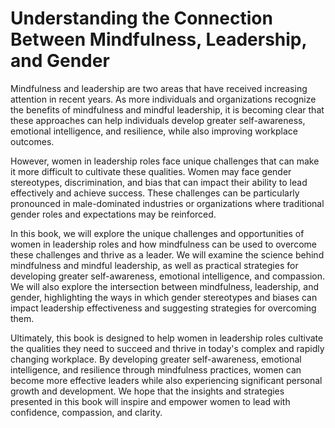 Understanding the Connection Between Mindfulness, Leadership, and Gender
======================================================================================

Mindfulness and leadership are two areas that have received increasing attention in recent years. As more individuals and organizations recognize the benefits of mindfulness and mindful leadership, it is becoming clear that these approaches can help individuals develop greater self-awareness, emotional intelligence, and resilience, while also improving workplace outcomes.

However, women in leadership roles face unique challenges that can make it more difficult to cultivate these qualities. Women may face gender stereotypes, discrimination, and bias that can impact their ability to lead effectively and achieve success. These challenges can be particularly pronounced in male-dominated industries or organizations where traditional gender roles and expectations may be reinforced.

In this book, we will explore the unique challenges and opportunities of women in leadership roles and how mindfulness can be used to overcome these challenges and thrive as a leader. We will examine the science behind mindfulness and mindful leadership, as well as practical strategies for developing greater self-awareness, emotional intelligence, and compassion. We will also explore the intersection between mindfulness, leadership, and gender, highlighting the ways in which gender stereotypes and biases can impact leadership effectiveness and suggesting strategies for overcoming them.

Ultimately, this book is designed to help women in leadership roles cultivate the qualities they need to succeed and thrive in today's complex and rapidly changing workplace. By developing greater self-awareness, emotional intelligence, and resilience through mindfulness practices, women can become more effective leaders while also experiencing significant personal growth and development. We hope that the insights and strategies presented in this book will inspire and empower women to lead with confidence, compassion, and clarity.
